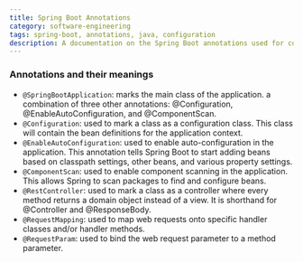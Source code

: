 ```yaml
---
title: Spring Boot Annotations
category: software-engineering
tags: spring-boot, annotations, java, configuration
description: A documentation on the Spring Boot annotations used for configuration, auto-configuration, component scanning, and more.
---
```




### Annotations and their meanings



- `@SpringBootApplication`:
    marks the main class of the application. a combination of three other annotations: @Configuration, @EnableAutoConfiguration, and @ComponentScan.
- `@Configuration`:
    used to mark a class as a configuration class. This class will contain the bean definitions for the application context.
- `@EnableAutoConfiguration`:
    used to enable auto-configuration in the application. This annotation tells Spring Boot to start adding beans based on classpath settings, other beans, and various property settings.
- `@ComponentScan`:
    used to enable component scanning in the application. This allows Spring to scan packages to find and configure beans.
- `@RestController`:
    used to mark a class as a controller where every method returns a domain object instead of a view. It is shorthand for @Controller and @ResponseBody.
- `@RequestMapping`:
    used to map web requests onto specific handler classes and/or handler methods.
- `@RequestParam`:
    used to bind the web request parameter to a method parameter.